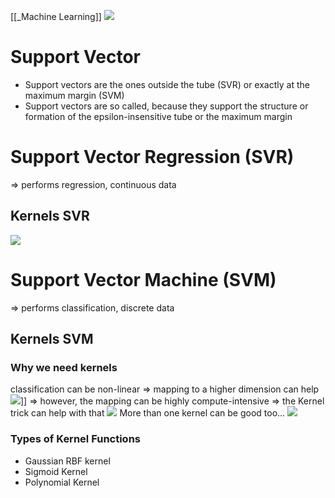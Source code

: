 [[_Machine Learning]]
![](svm_1.png)

# Support Vector
- Support vectors are the ones outside the tube (SVR) or exactly at the maximum margin (SVM)
- Support vectors are so called, because they support the structure or formation of the epsilon-insensitive tube or the maximum margin

# Support Vector Regression  (SVR)
=> performs regression, continuous data

## Kernels SVR
![](svm_2.png)

# Support Vector Machine (SVM)
=> performs classification, discrete data

## Kernels SVM
### Why we need kernels
classification can be non-linear
=> mapping to a higher dimension can help
![](svm_3.png)]]
=> however, the mapping can be highly compute-intensive
=> the Kernel trick can help with that
![](svm_4.png)
More than one kernel can be good too...
![](svm_5.png)

### Types of Kernel Functions
- Gaussian RBF kernel
- Sigmoid Kernel
- Polynomial Kernel
